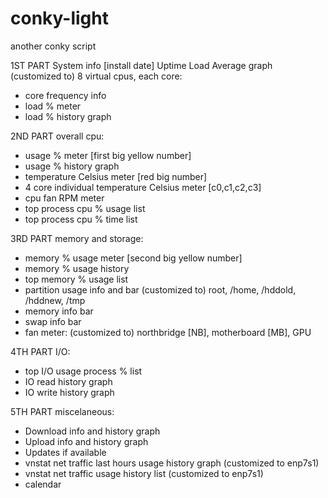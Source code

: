 # conky-light
another conky script

1ST PART
System info [install date]
Uptime
Load Average graph
(customized to) 8 virtual cpus, each core:
  - core frequency info
  - load % meter
  - load % history graph
 
2ND PART
overall cpu:
  - usage % meter [first big yellow number]
  - usage % history graph
  - temperature Celsius meter [red big number]
  - 4 core individual temperature Celsius meter [c0,c1,c2,c3]
  - cpu fan RPM meter
  - top process cpu % usage list
  - top process cpu % time list

3RD PART
memory and storage:
  - memory % usage meter [second big yellow number]
  - memory % usage history
  - top memory % usage list
  - partition usage info and bar (customized to) root, /home, /hddold, /hddnew, /tmp
  - memory info bar
  - swap info bar
  - fan meter: (customized to) northbridge [NB], motherboard [MB], GPU

4TH PART
I/O:
  - top I/O usage process % list
  - IO read history graph
  - IO write history graph

5TH PART
miscelaneous:
  - Download info and history graph
  - Upload info and history graph
  - Updates if available
  - vnstat net traffic last hours usage history graph (customized to enp7s1)
  - vnstat net traffic usage history list (customized to enp7s1)
  - calendar


